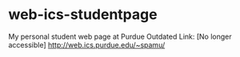 # web-ics-studentpage
My personal student web page at Purdue
Outdated Link: [No longer accessible] http://web.ics.purdue.edu/~spamu/
